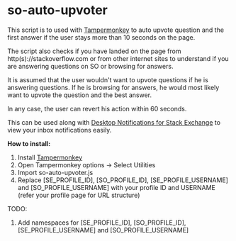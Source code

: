 # so-auto-upvoter

This script is to used with [Tampermonkey](https://chrome.google.com/webstore/detail/tampermonkey/dhdgffkkebhmkfjojejmpbldmpobfkfo?hl=en) to auto upvote question and the first answer if the user stays more than 10 seconds on the page. 

The script also checks if you have landed on the page from http(s)://stackoverflow.com or from other internet sites to understand if you are answering questions on SO or browsing for answers. 

It is assumed that the user wouldn't want to upvote questions if he is answering questions. If he is browsing for answers, he would most likely want to upvote the question and the best answer. 

In any case, the user can revert his action within 60 seconds.

This can be used along with [Desktop Notifications for Stack Exchange](https://chrome.google.com/webstore/detail/desktop-notifications-for/ijglncoabcgieiokjmgdogpefdblmnle) to view your inbox notifications easily. 

**How to install:**

1. Install [Tampermonkey](https://chrome.google.com/webstore/detail/tampermonkey/dhdgffkkebhmkfjojejmpbldmpobfkfo?hl=en)
2. Open Tampermonkey options -> Select Utilities
3. Import so-auto-upvoter.js
4. Replace [SE_PROFILE_ID], [SO_PROFILE_ID], [SE_PROFILE_USERNAME] and [SO_PROFILE_USERNAME] with your profile ID and USERNAME (refer your profile page for URL structure)

TODO:
1. Add namespaces for [SE_PROFILE_ID], [SO_PROFILE_ID], [SE_PROFILE_USERNAME] and [SO_PROFILE_USERNAME]
